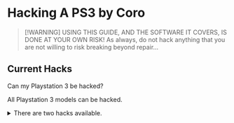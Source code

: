 ﻿# Hacking A PS3 by Coro​

> [!WARNING] USING THIS GUIDE, AND THE SOFTWARE IT COVERS, IS DONE AT YOUR OWN RISK!  As always, do not hack anything that you are not willing to risk breaking beyond repair...​

## Current Hacks

Can my Playstation 3 be hacked?

All Playstation 3 models can be hacked.

<details>

<summary>There are two hacks available.</summary>
The first is Custom Firmware (CFW). This is the oldest hack. It patches system files permanently and becomes part of the PS3's operating system software. The Second is PS3Xploit's Homebrew ENabler (HEN). It must be enabled by the user everytime they start the PS3.
</details>
